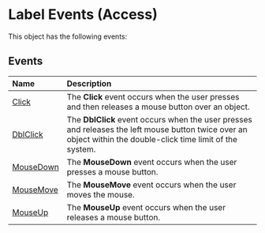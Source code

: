 
# Label Events (Access)
This object has the following events:

## Events



|**Name**|**Description**|
|:-----|:-----|
|[Click](0fc45b32-481e-9bcc-f308-6b45801251c5.md)|The  **Click** event occurs when the user presses and then releases a mouse button over an object.|
|[DblClick](0cb6512b-cb04-c586-dc8a-ab9208791475.md)|The  **DblClick** event occurs when the user presses and releases the left mouse button twice over an object within the double-click time limit of the system.|
|[MouseDown](1895790f-e5d6-493e-6005-a2c6a83cbd87.md)|The  **MouseDown** event occurs when the user presses a mouse button.|
|[MouseMove](a06d836a-bd6b-83ad-26b0-59c3f9a24bcd.md)|The  **MouseMove** event occurs when the user moves the mouse.|
|[MouseUp](da68ccbf-8b14-e605-552d-2e515b5793a3.md)|The  **MouseUp** event occurs when the user releases a mouse button.|
